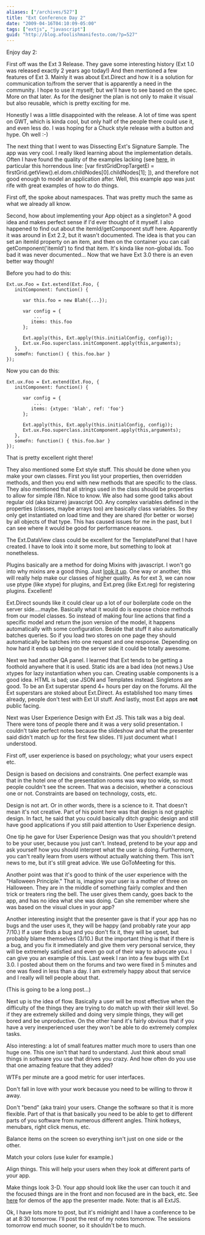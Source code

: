 ```yaml
---
aliases: ["/archives/527"]
title: "Ext Conference Day 2"
date: "2009-04-16T04:10:09-05:00"
tags: ["extjs", "javascript"]
guid: "http://blog.afoolishmanifesto.com/?p=527"
---
```

Enjoy day 2:

First off was the Ext 3 Release. They gave some interesting history (Ext 1.0 was released exactly 2 years ago today!) And then mentioned a few features of Ext 3. Mainly it was about Ext.Direct and how it is a solution for communication to/from the server that is apparently a need in the community. I hope to use it myself; but we'll have to see based on the spec. More on that later. As for the designer the plan is not only to make it visual but also reusable, which is pretty exciting for me.

Honestly I was a little disappointed with the release. A lot of time was spent on GWT, which is kinda cool, but only half of the people there could use it, and even less do. I was hoping for a Chuck style release with a button and hype. Oh well :-)

The next thing that I went to was Dissecting Ext's Signature Sample. The app was very cool. I really liked learning about the implementation details. Often I have found the quality of the examples lacking (see [here](http://extjs.com/deploy/dev/examples/dd/dnd_grid_to_grid.html), in particular this horrendous line: [var firstGridDropTargetEl = firstGrid.getView().el.dom.childNodes[0].childNodes[1]; ]), and therefore not good enough to model an application after. Well, this example app was just rife with great examples of how to do things.

First off, the spoke about namespaces. That was pretty much the same as what we already all know.

Second, how about implementing your App object as a singleton? A good idea and makes perfect sense if I'd ever thought of it myself. I also happened to find out about the itemId/getComponent stuff here. Apparently it was around in Ext 2.2, but it wasn't documented. The idea is that you can set an itemId property on an item, and then on the container you can call getComponent('itemId') to find that item. It's kinda like non-global ids. Too bad it was never documented... Now that we have Ext 3.0 there is an even better way though!

Before you had to do this:

    Ext.ux.Foo = Ext.extend(Ext.Foo, {
       initComponent: function() {

          var this.foo = new Blah({...});

          var config = {
              ...
             items: this.foo
          };

          Ext.apply(this, Ext.apply(this.initialConfig, config));
          Ext.ux.Foo.superclass.initComponent.apply(this,arguments);
       },
       someFn: function() { this.foo.bar }
    });

Now you can do this:

    Ext.ux.Foo = Ext.extend(Ext.Foo, {
       initComponent: function() {

          var config = {
              ...
             items: {xtype: 'blah', ref: 'foo'}
          };

          Ext.apply(this, Ext.apply(this.initialConfig, config));
          Ext.ux.Foo.superclass.initComponent.apply(this,arguments);
       },
       someFn: function() { this.foo.bar }
    });

That is pretty excellent right there!

They also mentioned some Ext style stuff. This should be done when you make your own classes. First you list your properties, then overridden methods, and then you end with new methods that are specific to the class. They also mentioned that all strings used in the class should be properties to allow for simple i18n. Nice to know. We also had some good talks about regular old (aka bizarre) javascript OO. Any complex variables defined in the properties (classes, maybe arrays too) are basically class variables. So they only get instantiated on load time and they are shared (for better or worse) by all objects of that type. This has caused issues for me in the past, but I can see where it would be good for performance reasons.

The Ext.DataView class could be excellent for the TemplatePanel that I have created. I have to look into it some more, but something to look at nonetheless.

Plugins basically are a method for doing Mixins with javascript. I won't go into why mixins are a good thing. Just [look it up](http://www.google.com/search?q=mixin). One way or another, this will really help make our classes of higher quality. As for ext 3, we can now use ptype (like xtype) for plugins, and Ext.preg (like Ext.reg) for registering plugins. Excellent!

Ext.Direct sounds like it could clear up a lot of our boilerplate code on the server side....maybe. Basically what it would do is expose choice methods from our model classes. So instead of making four line actions that find a specific model and return the json version of the model, it happens automatically with some configuration. Beside that stuff it also automatically batches queries. So if you load two stores on one page they should automatically be batches into one request and one response. Depending on how hard it ends up being on the server side it could be totally awesome.

Next we had another QA panel. I learned that Ext tends to be getting a foothold anywhere that it is used. Static ids are a bad idea (not news.) Use xtypes for lazy instantiation when you can. Creating usable components is a good idea. HTML is bad; use JSON and Templates instead. Singletons are good. To be an Ext superstar spend 4+ hours per day on the forums. All the Ext superstars are stoked about Ext.Direct. As established too many times already, people don't test with Ext UI stuff. And lastly, most Ext apps are **not** public facing.

Next was User Experience Design with Ext JS. This talk was a big deal. There were tons of people there and it was a very solid presentation. I couldn't take perfect notes because the slideshow and what the presenter said didn't match up for the first few slides. I'll just document what I understood.

First off, user experience is based on psychology; what your users expect etc.

Design is based on decisions and constraints. One perfect example was that in the hotel one of the presentation rooms was way too wide, so most people couldn't see the screen. That was a decision, whether a conscious one or not. Constraints are based on technology, costs, etc.

Design is not art. Or in other words, there is a science to it. That doesn't mean it's not creative. Part of his point here was that design is not graphic design. In fact, he said that you could basically ditch graphic design and still have good applications if you still paid attention to User Experience design.

One tip he gave for User Experience Design was that you shouldn't pretend to be your user, because you just can't. Instead, pretend to be your app and ask yourself how you should interpret what the user is doing. Furthermore, you can't really learn from users without actually watching them. This isn't news to me, but it's still great advice. We use GoToMeeting for this.

Another point was that it's good to think of the user experience with the "Halloween Principle." That is, imagine your user is a mother of three on Halloween. They are in the middle of something fairly complex and then trick or treaters ring the bell. The user gives them candy, goes back to the app, and has no idea what she was doing. Can she remember where she was based on the visual clues in your app?

Another interesting insight that the presenter gave is that if your app has no bugs and the user uses it, they will be happy (and probably rate your app 7/10.) If a user finds a bug and you don't fix it, they will be upset, but probably blame themselves (3/10.) But the important thing is that if there is a bug, and you fix it immediately and give them very personal service, they will be extremely satisfied and even go out of their way to advocate you. I can give you an example of this. Last week I ran into a few bugs with Ext 3.0. I posted about them on the forums and two were fixed in 5 minutes and one was fixed in less than a day. I am extremely happy about that service and I really will tell people about that.

(This is going to be a long post...)

Next up is the idea of flow. Basically a user will be most effective when the difficulty of the things they are trying to do match up with their skill level. So if they are extremely skilled and doing very simple things, they will get bored and be unproductive. On the other hand it's fairly obvious that if you have a very inexperienced user they won't be able to do extremely complex tasks.

Also interesting: a lot of small features matter much more to users than one huge one. This one isn't that hard to understand. Just think about small things in software you use that drives you crazy. And how often do you use that one amazing feature that they added?

WTFs per minute are a good metric for user interfaces.

Don't fall in love with your work because you need to be willing to throw it away.

Don't "bend" (aka train) your users. Change the software so that it is more flexible. Part of that is that basically you need to be able to get to different parts of you software from numerous different angles. Think hotkeys, menubars, right click menus, etc.

Balance items on the screen so everything isn't just on one side or the other.

Match your colors (use kuler for example.)

Align things. This will help your users when they look at different parts of your app.

Make things look 3-D. Your app should look like the user can touch it and the focused things are in the front and non focused are in the back, etc. See [here](http://pages2.marketo.com/demo.html) for demos of the app the presenter made. Note: that is all ExtJS.

Ok, I have lots more to post, but it's midnight and I have a conference to be at at 8:30 tomorrow. I'll post the rest of my notes tomorrow. The sessions tomorrow end much sooner, so it shouldn't be to much.
